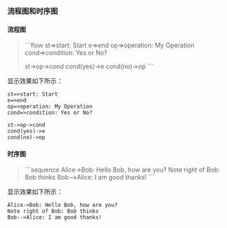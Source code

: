 ### 流程图和时序图

#### 流程图

> \`\`\`flow
> st=>start: Start
> e=>end
> op=>operation: My Operation
> cond=>condition: Yes or No?
> 
> st->op->cond
> cond(yes)->e
> cond(no)->op
> \`\`\`

显示效果如下所示：

```flow
st=>start: Start
e=>end
op=>operation: My Operation
cond=>condition: Yes or No?

st->op->cond
cond(yes)->e
cond(no)->op
```

#### 时序图

> \`\`\`sequence
> Alice->Bob: Hello Bob, how are you?
> Note right of Bob: Bob thinks
> Bob-->Alice: I am good thanks!
> \`\`\`

显示效果如下所示：

```sequence
Alice->Bob: Hello Bob, how are you?
Note right of Bob: Bob thinks
Bob-->Alice: I am good thanks!
```


